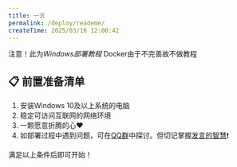 ```yaml
---
title: 一言
permalink: /deploy/reademe/
createTime: 2025/03/16 12:00:42
---
```

注意！此为*Windows部署教程* Docker由于不完善故不做教程

## 📋 前置准备清单
1. 安装Windows 10及以上系统的电脑
2. 稳定可访问互联网的网络环境
3. 一颗愿意折腾的心❤️
4. 如部署过程中遇到问题，可在[QQ群](https://maimbot.pages.dev/docs/description/#💬交流群)中探讨。但切记掌握[发言的智慧](/How-To-Ask-Questions-The-Smart-Way/)❗

满足以上条件后即可开始！
